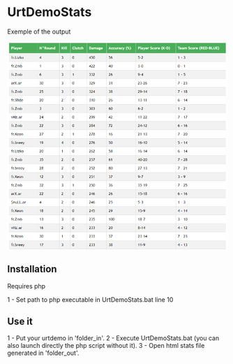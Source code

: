 # UrtDemoStats

Exemple of the output

![view_of_stats](/example/demo_slide_example.PNG)

## Installation

Requires php

1 - Set path to php executable in UrtDemoStats.bat line 10

## Use it

1 - Put your urtdemo in 'folder_in'.
2 - Execute UrtDemoStats.bat (you can also launch directly the php script without it).
3 - Open html stats file generated in 'folder_out'.

